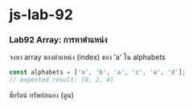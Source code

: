 # js-lab-92
### Lab92 Array: การหาตำแหน่ง
จงหา array ของตำแหน่ง (index) ของ 'a' ใน alphabets

```JavaScript
const alphabets = ['a', 'b', 'a', 'c', 'a', 'd'];
// expexted result: [0, 2, 4]
```

ชัยรัตน์ ทรัพย์สนอง (ตูน)
